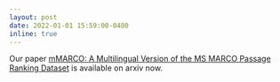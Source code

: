 ```yaml
---
layout: post
date: 2022-01-01 15:59:00-0400
inline: true
---
```


Our paper <a href="https://arxiv.org/abs/2108.13897" target="blank">mMARCO: A Multilingual Version of the MS MARCO Passage Ranking Dataset</a> is available on arxiv now.

